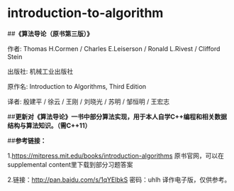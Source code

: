 # introduction-to-algorithm

##**《算法导论（原书第三版）》**

作者: Thomas H.Cormen / Charles E.Leiserson / Ronald L.Rivest / Clifford Stein 

出版社: 机械工业出版社

原作名: Introduction to Algorithms, Third Edition

译者: 殷建平 / 徐云 / 王刚 / 刘晓光 / 苏明 / 邹恒明 / 王宏志 


##**更新对《算法导论》一书中部分算法实现，用于本人自学C++编程和相关数据结构与算法知识。（需C++11）**





##**参考链接：**

1.https://mitpress.mit.edu/books/introduction-algorithms 原书官网，可以在supplemental content里下载到部分习题答案

2.链接：http://pan.baidu.com/s/1qYElbkS 密码：uhlh  译作电子版，仅供参考。

